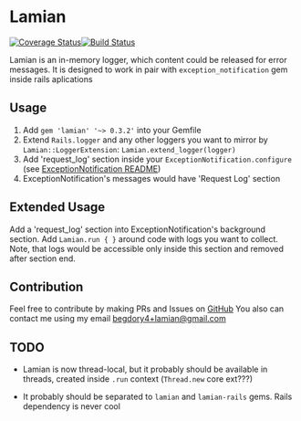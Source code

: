 # Lamian
[![Coverage Status](https://coveralls.io/repos/github/JelF/lamian/badge.svg)](https://coveralls.io/github/JelF/lamian)[![Build Status](https://travis-ci.org/JelF/lamian.svg?branch=master)](https://travis-ci.org/JelF/lamian)


Lamian is an in-memory logger, which content could be released for error messages.
It is designed to work in pair with `exception_notification` gem inside rails
aplications

## Usage

1. Add `gem 'lamian' '~> 0.3.2'` into your Gemfile
2. Extend `Rails.logger` and any other loggers you want to mirror by
`Lamian::LoggerExtension`: `Lamian.extend_logger(logger)`
3. Add 'request_log' section inside your `ExceptionNotification.configure`
(see [ExceptionNotification README](https://github.com/smartinez87/exception_notification/blob/master/README.md))
4. ExceptionNotification's messages would have 'Request Log' section

## Extended Usage

Add a 'request_log' section into ExceptionNotification's background section.
Add `Lamian.run { }` around code with logs you want to collect. Note, that
logs would be accessible only inside this section and removed after section end.

## Contribution

Feel free to contribute by making PRs and Issues on [GitHub](https://github.com/JelF/lamian)
You also can contact me using my email begdory4+lamian@gmail.com

## TODO

- Lamian is now thread-local, but it probably should be available in threads,
created inside `.run` context
(`Thread.new` core ext???)

- It probably should be separated to `lamian` and `lamian-rails` gems.
Rails dependency is never cool
